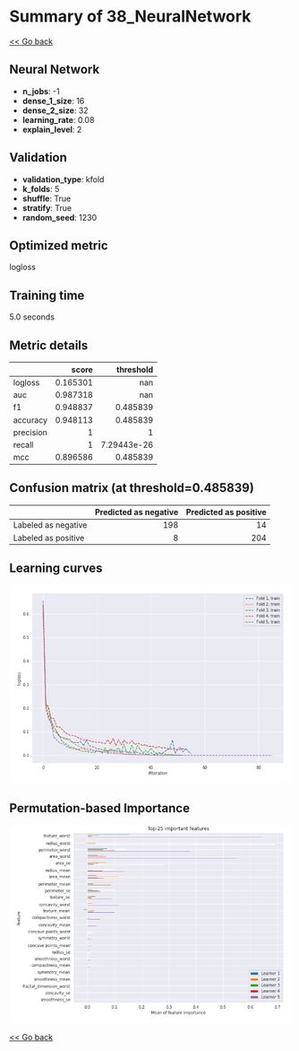 # Summary of 38_NeuralNetwork

[<< Go back](../README.md)


## Neural Network
- **n_jobs**: -1
- **dense_1_size**: 16
- **dense_2_size**: 32
- **learning_rate**: 0.08
- **explain_level**: 2

## Validation
 - **validation_type**: kfold
 - **k_folds**: 5
 - **shuffle**: True
 - **stratify**: True
 - **random_seed**: 1230

## Optimized metric
logloss

## Training time

5.0 seconds

## Metric details
|           |    score |     threshold |
|:----------|---------:|--------------:|
| logloss   | 0.165301 | nan           |
| auc       | 0.987318 | nan           |
| f1        | 0.948837 |   0.485839    |
| accuracy  | 0.948113 |   0.485839    |
| precision | 1        |   1           |
| recall    | 1        |   7.29443e-26 |
| mcc       | 0.896586 |   0.485839    |


## Confusion matrix (at threshold=0.485839)
|                     |   Predicted as negative |   Predicted as positive |
|:--------------------|------------------------:|------------------------:|
| Labeled as negative |                     198 |                      14 |
| Labeled as positive |                       8 |                     204 |

## Learning curves
![Learning curves](learning_curves.png)

## Permutation-based Importance
![Permutation-based Importance](permutation_importance.png)

[<< Go back](../README.md)
